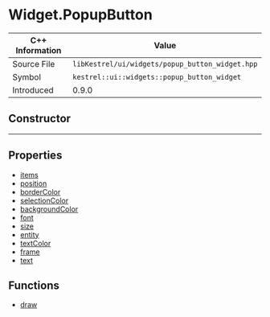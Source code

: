 
# Widget.PopupButton

| C++ Information | Value |
| --- | --- |
| Source File | `libKestrel/ui/widgets/popup_button_widget.hpp` |
| Symbol | `kestrel::ui::widgets::popup_button_widget` |
| Introduced | 0.9.0 |

## Constructor

---

## Properties

 - [items](items.md)
 - [position](position.md)
 - [borderColor](borderColor.md)
 - [selectionColor](selectionColor.md)
 - [backgroundColor](backgroundColor.md)
 - [font](font.md)
 - [size](size.md)
 - [entity](entity.md)
 - [textColor](textColor.md)
 - [frame](frame.md)
 - [text](text.md)

## Functions

 - [draw](draw.md)

